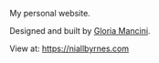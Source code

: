 My personal website. 

Designed and built by [Gloria Mancini](https://github.com/GlodallaLuna).

View at: https://niallbyrnes.com

